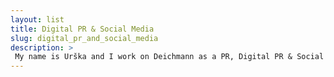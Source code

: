 ```yaml
---
layout: list
title: Digital PR & Social Media
slug: digital_pr_and_social_media
description: >
 My name is Urška and I work on Deichmann as a PR, Digital PR & Social Media in Ljubljana, Slovenia.
---
```

